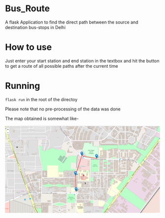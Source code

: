 # Bus_Route

A flask Application to find the direct path between the source and destination bus-stops in Delhi

# How to use

Just enter your start station and end station in the textbox and hit the button to get a route of all possible paths
after the current time 

# Running

`flask run` in the root of the directoy

Please note that no pre-processing of the data was done

The map obtained is somewhat like-

![](map.png)
